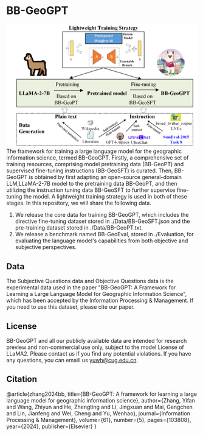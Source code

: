 # BB-GeoGPT

![framework](framework.png)
The framework for training a large language model for the geographic information science, termed BB-GeoGPT. Firstly, a comprehensive set of training resources, comprising model pretraining data (BB-GeoPT) and supervised fine-tuning instructions (BB-GeoSFT) is curated. Then, BB-GeoGPT is obtained by first adapting an open-source general-domain LLM,LLaMA-2-7B model to the pretraining data BB-GeoPT, and then utilizing the instruction tuning data BB-GeoSFT to further supervise fine-tuning the model. A lightweight training strategy is used in both of these stages. In this repository, we will share the following data.

1. We release the core data for training BB-GeoGPT, which includes the directive fine-tuning dataset stored in ./Data/BB-GeoSFT.json and the pre-training dataset stored in ./Data/BB-GeoPT.txt.
2.  We release a benchmark named BB-GeoEval, stored in ./Evaluation, for evaluating the language model's capabilities from both objective and subjective perspectives.

## Data
The Subjective Questions data and Objective Questions data is the experimental data used in the paper "BB-GeoGPT: A Framework for Learning a Large Language Model for Geographic Information Science", which has been accepted by the Information Processing & Management. If you need to use this dataset, please cite our paper.

## License
BB-GeoGPT and all our publicly available data are intended for research preview and non-commercial use only, subject to the model License of LLaMA2. Please contact us if you find any potential violations. If you have any questions, you can emaill us yuwh@cug.edu.cn.

## Citation
@article{zhang2024bb,
  title={BB-GeoGPT: A framework for learning a large language model for geographic information science},
  author={Zhang, Yifan and Wang, Zhiyun and He, Zhengting and Li, Jingxuan and Mai, Gengchen and Lin, Jianfeng and Wei, Cheng and Yu, Wenhao},
  journal={Information Processing \& Management},
  volume={61},
  number={5},
  pages={103808},
  year={2024},
  publisher={Elsevier}
}

